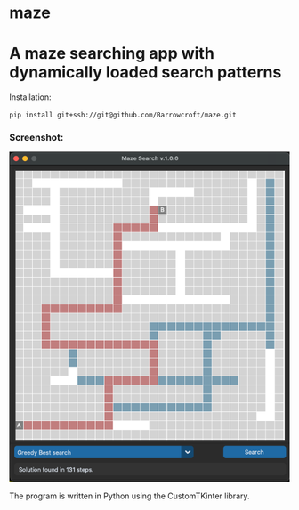# maze
# A maze searching app with dynamically loaded search patterns

Installation: 

`pip install git+ssh://git@github.com/Barrowcroft/maze.git`

### Screenshot:

![Example](image.png)

The program is written in Python using the CustomTKinter library. 
